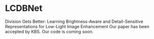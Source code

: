 # LCDBNet

Division Gets Better: Learning Brightness-Aware and Detail-Sensitive Representations for Low-Light Image Enhancement
Our paper has been accepted by KBS. 
Our code is coming soon.
